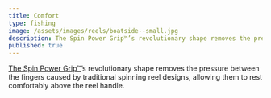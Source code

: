 ```yaml
---
title: Comfort
type: fishing
image: /assets/images/reels/boatside--small.jpg
description: The Spin Power Grip™’s revolutionary shape removes the pressure between the fingers caused by traditional spinning reel designs, allowing them to rest comfortably above the reel handle.
published: true
---
```


[The Spin Power Grip™](#tech)’s revolutionary shape removes the pressure between the fingers caused by traditional spinning reel designs, allowing them to rest comfortably above the reel handle.